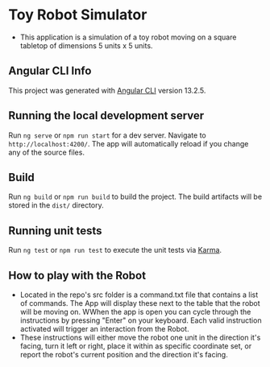 # Toy Robot Simulator

- This application is a simulation of a toy robot moving on a square tabletop of dimensions 5 units x 5 units.

## Angular CLI Info

This project was generated with [Angular CLI](https://github.com/angular/angular-cli) version 13.2.5.

## Running the local development server

Run `ng serve` or `npm run start` for a dev server. Navigate to `http://localhost:4200/`. The app will automatically reload if you change any of the source files.

## Build

Run `ng build` or `npm run build` to build the project. The build artifacts will be stored in the `dist/` directory.

## Running unit tests

Run `ng test` or `npm run test` to execute the unit tests via [Karma](https://karma-runner.github.io).

## How to play with the Robot

- Located in the repo's src folder is a command.txt file that contains a list of commands. The App will display these next to the table that the robot will be moving on. WWhen the app is open you can cycle through the instructions by pressing "Enter" on your keyboard. Each valid instruction activated will trigger an interaction from the Robot.
- These instructions will either move the robot one unit in the direction it's facing, turn it left or right, place it within as specific coordinate set, or report the robot's current position and the direction it's facing.
